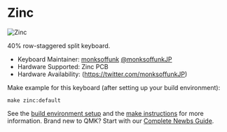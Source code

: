 Zinc
===

![Zinc](https://i.imgur.com/vxlpWkD.jpg)

40% row-staggered split keyboard.

* Keyboard Maintainer: [monksoffunk](https://github.com/monksoffunk/) [@monksoffunkJP](https://twitter.com/monksoffunkJP)
* Hardware Supported: Zinc PCB
* Hardware Availability: (https://twitter.com/monksoffunkJP)

Make example for this keyboard (after setting up your build environment):

    make zinc:default


See the [build environment setup](https://docs.qmk.fm/#/getting_started_build_tools) and the [make instructions](https://docs.qmk.fm/#/getting_started_make_guide) for more information. Brand new to QMK? Start with our [Complete Newbs Guide](https://docs.qmk.fm/#/newbs).
